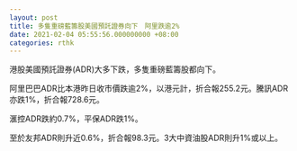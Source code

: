 ```yaml
---
layout: post
title: 多隻重磅藍籌股美國預託證券向下　阿里跌逾2%
date: 2021-02-04 05:55:56.000000000 +08:00
categories: rthk
---
```


港股美國預託證券(ADR)大多下跌，多隻重磅藍籌股都向下。

阿里巴巴ADR比本港昨日收市價跌逾2%，以港元計，折合報255.2元。騰訊ADR亦跌1%，折合報728.6元。

滙控ADR跌約0.7%，平保ADR跌1%。

至於友邦ADR則升近0.6%，折合報98.3元。3大中資油股ADR則升1%或以上。

